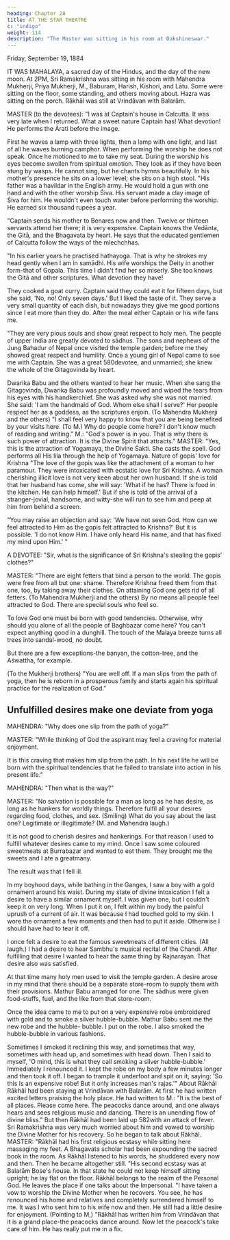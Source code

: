 ```yaml
---
heading: Chapter 28
title: AT THE STAR THEATRE
c: "indigo"
weight: 114
description: "The Master was sitting in his room at Dakshineswar."
---
```



Friday, September 19, 1884

IT WAS MAHALAYA, a sacred day of the Hindus, and the day of the new moon. At 2PM, Sri Ramakrishna was sitting in his room with Mahendra Mukherji,
Priya Mukherji, M., Baburam, Harish, Kishori, and Lātu. Some were sitting on the floor, some standing, and others moving about. Hazra was sitting on the porch. Rākhāl was still at Vrindāvan with Balarām.

MASTER (to the devotees): "I was at Captain's house in Calcutta. It was very late when I returned. What a sweet nature Captain has! What devotion! He performs the Ārati before the image.

First he waves a lamp with three lights, then a lamp with one light, and last of all he waves burning camphor. When performing the worship he does not
speak. Once he motioned to me to take my seat. During the worship his eyes become swollen from spiritual emotion. They look as if they have been stung by wasps. He
cannot sing, but he chants hymns beautifully. In his mother's presence he sits on a lower level; she sits on a high stool.
"His father was a havildar in the English army. He would hold a gun with one hand and with the other worship Śiva. His servant made a clay image of Śiva for him. He wouldn't even touch water before performing the worship. He earned six thousand rupees a year.

"Captain sends his mother to Benares now and then. Twelve or thirteen servants attend her there; it is very expensive. Captain knows the Vedānta, the Gitā, and the Bhagavata by heart. He says that the educated gentlemen of Calcutta follow the ways of the
mlechchhas.

"In his earlier years he practised hathayoga. That is why he strokes my head gently when I am in samādhi. His wife worships the Deity in another form-that of Gopala. This time I didn't find her so miserly. She too knows the Gitā and other scriptures. What
devotion they have!

They cooked a goat curry. Captain said they could eat it for fifteen days, but she said, 'No, no! Only seven days.' But I liked the taste of it. They serve a very small quantity of each dish, but nowadays they give me good portions since I eat more than they do. After
the meal either Captain or his wife fans me.

"They are very pious souls and show great respect to holy men. The people of upper India are greatly devoted to sādhus. The sons and nephews of the Jung Bahadur of
Nepal once visited the temple garden; before me they showed great respect and humility. Once a young girl of Nepal came to see me with Captain. She was a great
580devotee, and unmarried; she knew the whole of the Gitagovinda by heart. 

Dwarika Babu and the others wanted to hear her music. When she sang the Gitagovinda, Dwarika Babu
was profoundly moved and wiped the tears from his eyes with his handkerchief. She was
asked why she was not married. She said: 'I am the handmaid of God. Whom else shall I
serve?' Her people respect her as a goddess, as the scriptures enjoin.
(To Mahendra Mukherji and the others) "I shall feel very happy to know that you are
being benefited by your visits here. (To M.) Why do people come here? I don't know
much of reading and writing."
M.: "God's power is in you. That is why there is such power of attraction. It is the Divine
Spirit that attracts."
MASTER: "Yes, this is the attraction of Yogamaya, the Divine Śakti. She casts the spell.
God performs all His lila through the help of Yogamaya.
Nature of gopis' love for Krishna
"The love of the gopis was like the attachment of a woman to her paramour. They were
intoxicated with ecstatic love for Sri Krishna. A woman cherishing illicit love is not very
keen about her own husband. If she is told that her husband has come, she will say:
'What if he has? There is food in the kitchen. He can help himself.' But if she is told of
the arrival of a stranger-jovial, handsome, and witty-she will run to see him and peep at
him from behind a screen.

"You may raise an objection and say: 'We have not seen God. How can we feel attracted to Him as the gopis felt attracted to Krishna?' But it is possible. 'I do not know Him. I have only heard His name, and that has fixed my mind upon Him.' "

A DEVOTEE: "Sir, what is the significance of Sri Krishna's stealing the gopis' clothes?"

MASTER: "There are eight fetters that bind a person to the world. The gopis were free from all but one: shame. Therefore Krishna freed them from that one, too, by taking away their clothes. On attaining God one gets rid of all fetters. (To Mahendra Mukherji and the others) By no means all people feel attracted to God. There are special souls who feel so.

To love God one must be born with good tendencies. Otherwise, why should you alone of all the people of Baghbazar come here? You can't expect anything good in a
dunghill. The touch of the Malaya breeze turns all trees into sandal-wood, no doubt.

But there are a few exceptions-the banyan, the cotton-tree, and the Aśwattha, for example.

(To the Mukherji brothers) "You are well off. If a man slips from the path of yoga, then he is reborn in a prosperous family and starts again his spiritual practice for the realization of God."

## Unfulfilled desires make one deviate from yoga

MAHENDRA: "Why does one slip from the path of yoga?"

MASTER: "While thinking of God the aspirant may feel a craving for material enjoyment.

It is this craving that makes him slip from the path. In his next life he will be born with
the spiritual tendencies that he failed to translate into action in his present life."

MAHENDRA: "Then what is the way?"

MASTER: "No salvation is possible for a man as long as he has desire, as long as he hankers for worldly things. Therefore fulfil all your desires regarding food, clothes, and sex. (Smiling) What do you say about the last one? Legitimate or illegitimate? (M. and
Mahendra laugh.)

It is not good to cherish desires and hankerings. For that reason I used to fulfill whatever desires came to my mind. Once I saw some coloured sweetmeats at
Burrabazar and wanted to eat them. They brought me the sweets and I ate a greatmany.

 The result was that I fell ill.

In my boyhood days, while bathing in the Ganges, I saw a boy with a gold ornament around his waist. During my state of divine intoxication I felt a desire to have a similar ornament myself. I was given one, but I couldn't keep it on very long. When I put it on, I felt within my body the painful uprush of a current of air. It was because I had touched gold to my skin. I wore the ornament a few moments and then had to put it aside.
Otherwise I should have had to tear it off.

I once felt a desire to eat the famous sweetmeats of different cities. (All laugh.) I had a desire to hear Sambhu's musical recital of the Chandi. After fulfilling that desire I wanted to hear the same thing by Rajnarayan. That desire also was satisfied.

At that time many holy men used to visit the temple garden. A desire arose in my mind that there should be a separate store-room to supply them with their provisions. Mathur Babu arranged for one. The sādhus were given food-stuffs, fuel, and the like from that
store-room.

Once the idea came to me to put on a very expensive robe embroidered with gold and to smoke a silver hubble-bubble. Mathur Babu sent me the new robe and the hubble-
bubble. I put on the robe. I also smoked the hubble-bubble in various fashions. 

Sometimes I smoked it reclining this way, and sometimes that way, sometimes with head up, and sometimes with head down. Then I said to myself, 'O mind, this is what
they call smoking a silver hubble-bubble.' Immediately I renounced it. I kept the robe on
my body a few minutes longer and then took it off. I began to trample it underfoot and
spit on it, saying: 'So this is an expensive robe! But it only increases man's rajas.'"
About Rākhāl
Rākhāl had been staying at Vrindāvan with Balarām. At first he had written excited
letters praising the holy place. He had written to M.: "It is the best of all places. Please
come here. The peacocks dance around, and one always hears and sees religious music
and dancing. There is an unending flow of divine bliss." But then Rākhāl had been laid up
582with an attack of fever. Sri Ramakrishna was very much worried about him and vowed to
worship the Divine Mother for his recovery. So he began to talk about Rākhāl.
MASTER: "Rākhāl had his first religious ecstasy while sitting here massaging my feet. A
Bhagavata scholar had been expounding the sacred book in the room. As Rākhāl listened
to his words, he shuddered every now and then. Then he became altogether still.
"His second ecstasy was at Balarām Bose's house. In that state he could not keep
himself sitting upright; he lay flat on the floor. Rākhāl belongs to the realm of the
Personal God. He leaves the place if one talks about the Impersonal.
"I have taken a vow to worship the Divine Mother when he recovers. You see, he has
renounced his home and relatives and completely surrendered himself to me. It was I
who sent him to his wife now and then. He still had a little desire for enjoyment.
(Pointing to M,) "Rākhāl has written him from Vrindāvan that it is a grand place-the
peacocks dance around. Now let the peacock's take care of him. He has really put me in
a fix.

